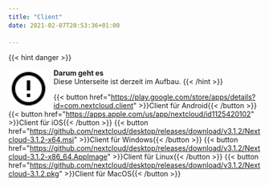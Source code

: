 ```yaml
---
title: "Client"
date: 2021-02-07T20:53:36+01:00

---
```

{{< hint danger >}}

<img src="/images/alert-circle-outline.svg" height="80px"
     alt="info"
     style="float: left; margin-right: 10px;" />
**Darum geht es**\
 Diese Unterseite ist derzeit im Aufbau.
{{< /hint >}}


{{< button href="https://play.google.com/store/apps/details?id=com.nextcloud.client" >}}Client für Android{{< /button >}}
{{< button href="https://apps.apple.com/us/app/nextcloud/id1125420102" >}}Client für iOS{{< /button >}}
{{< button href="https://github.com/nextcloud/desktop/releases/download/v3.1.2/Nextcloud-3.1.2-x64.msi" >}}Client für Windows{{< /button >}}
{{< button href="https://github.com/nextcloud/desktop/releases/download/v3.1.2/Nextcloud-3.1.2-x86_64.AppImage" >}}Client für Linux{{< /button >}}
{{< button href="https://github.com/nextcloud/desktop/releases/download/v3.1.2/Nextcloud-3.1.2.pkg" >}}Client für MacOS{{< /button >}}
